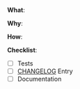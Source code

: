 **What**:

<!--
  Describe what changes are being made, e.g. which feature/bug is being
  developed/fixed in this PR?
-->

**Why**:

<!-- Why are these changes necessary? -->

**How**:

<!--
  How did you verify the changes in this PR?
  If this PR contains tests this section can be considered done.
  Otherwise please write down the steps on how you did test your changes and
  verified that the changes are working as expected.

  See https://www.ministryoftesting.com/dojo/lessons/community-stories-to-shift-left-start-right
  for some background.
 -->

**Checklist**:

<!-- add "N/A" to the end of each line not applicable to your changes -->

<!-- to check an item, place an "x" in the box like so: "- [x] Tests" -->

- [ ] Tests
- [ ] [CHANGELOG](https://github.com/greenbone/pheme/blob/master/CHANGELOG.md) Entry
- [ ] Documentation
